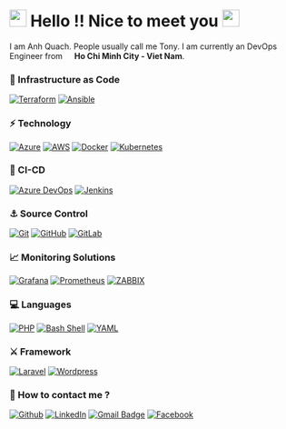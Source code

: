 # <img src="https://emojis.slackmojis.com/emojis/images/1536351075/4594/blob-wave.gif?1536351075" width="30"/> Hello !! Nice to meet you <img src="https://emojis.slackmojis.com/emojis/images/1536351075/4594/blob-wave.gif?1536351075" width="30"/>

I am Anh Quach. People usually call me Tony. I am currently an DevOps Engineer from <img src="https://cdn-icons-png.flaticon.com/512/939/939633.png" width="13"/>  **Ho Chi Minh City - Viet Nam**. 

### 🚀 Infrastructure as Code
[![Terraform](https://img.shields.io/badge/-Terraform-623ce3?style=flat-square&logo=terraform&logoColor=white)](https://www.terraform.io/)
[![Ansible](https://img.shields.io/badge/-Ansible-000000?style=flat-square&logo=ansible&logoColor=white)](https://www.ansible.com/)

### ⚡ Technology
[![Azure](https://img.shields.io/badge/-Microsoft%20Azure-0078d3?style=flat-square&logo=microsoft-azure&logoColor=white)](https://www.azure.com/)
[![AWS](https://img.shields.io/badge/-Amazon%20AWS-232f3e?style=flat-square&logo=amazon-aws&logoColor=ff9900)](https://www.aws.amazon.com/)
[![Docker](https://img.shields.io/badge/-Docker-46a2f1?style=flat-square&logo=docker&logoColor=white)](https://www.docker.com/)
[![Kubernetes](https://img.shields.io/badge/-Kubernetes-303030?style=flat-square&logo=Kubernetes)](https://kubernetes.io/)

### 🔰 CI-CD
[![Azure DevOps](https://img.shields.io/badge/-Azure%20DevOps-0078d3?style=flat-square&logo=azure-devops&logoColor=white)](https://www.dev.azure.com/)
[![Jenkins](https://img.shields.io/badge/-Jenkins-d33833?style=flat-square&logo=jenkins&logoColor=white)](https://www.jenkins.io/)

### ⚓ Source Control
[![Git](https://img.shields.io/badge/-Git-black?style=flat-square&logo=git)](https://git-scm.com/)
[![GitHub](https://img.shields.io/badge/-GitHub-181717?style=flat-square&logo=github)](https://github.com/)
[![GitLab](https://img.shields.io/badge/-GitLab-292961?style=flat-square&logo=gitlab)](https://gitlab.com/)

### 📈 Monitoring Solutions
[![Grafana](https://img.shields.io/badge/-Grafana-000?style=flat-square&logo=grafana)](https://grafana.com/)
[![Prometheus](https://img.shields.io/badge/-Prometheus-222222?style=flat-square&logo=prometheus)](https://prometheus.io/)
[![ZABBIX](https://img.shields.io/badge/-ZABBIX-d40000?style=flat-square&logo=zabbix)](https://www.zabbix.com/)

### 💻 Languages
[![PHP](https://img.shields.io/badge/-PHP-46a2f1?style=flat-square&logo=php&logoColor=white)](https://www.ansible.com/)
[![Bash Shell](https://img.shields.io/badge/-Bash%20Shell-1f425f?style=flat-square&logo=GNU-bash&logoColor=white)](https://www.gnu.org/software/bash/)
[![YAML](https://img.shields.io/badge/-YAML-47a248?style=flat-square)](https://www.gnu.org/software/bash/)

### ⚔️ Framework
[![Laravel](https://img.shields.io/badge/-Laravel-ff2d20?style=flat-square&logo=laravel&logoColor=white)](https://laravel.com/)
[![Wordpress](https://img.shields.io/badge/-Wordpress-135e96?style=flat-square&logo=wordpress)](https://wordpress.com/)

### 📧 How to contact me ?
[![Github](https://img.shields.io/badge/-Github-181717?style=for-the-badge&logo=Github&logoColor=white)](https://github.com/sheid1309)
[![LinkedIn](https://img.shields.io/badge/-LinkedIn-0077B5?style=for-the-badge&logo=LinkedIn&logoColor=white)](https://www.linkedin.com/in/tuananhquach/)
[![Gmail Badge](https://img.shields.io/badge/-GMail-c14438?style=for-the-badge&logo=Gmail&logoColor=ffffff)](mailto:tuananh.qaa@gmail.com)
[![Facebook](https://img.shields.io/badge/-Facebook-1877f2.svg?style=for-the-badge&logo=facebook&logoColor=ffffff)](https://www.facebook.com/tuananh.qaa/)

<!-- ### ♥️♥️ Việt Nam đẹp lắm tôi ơi !!! ♥️♥️
<img alt = "Vietnam 1" width="300" src="https://toptour.com.vn/wp-content/uploads/2019/08/sapa-tms-travel.jpg"> <img alt = "Vietnam 1" width="300" src="https://cdn.baohatinh.vn/desktop/news/1834/137d4072501t4057l6-00640081hdrpano.jpg">

<br>
<details>
    <summary><b>Click to view my GitHub Stats</b></summary>
<br>
<p>
    <img alt = "GitHub Stats" src="https://github-readme-stats.vercel.app/api?username=sheid1309&show_icons=true">
    <br>
    <br>
    <img alt = "Top Language" src="https://github-readme-stats.vercel.app/api/top-langs/?username=sheid1309">
</p></details>  -->
<!--
**sheid1309/sheid1309** is a ✨ _special_ ✨ repository because its `README.md` (this file) appears on your GitHub profile.

Here are some ideas to get you started:

- 🔭 I’m currently working on ...
- 🌱 I’m currently learning ...
- 👯 I’m looking to collaborate on ...
- 🤔 I’m looking for help with ...
- 💬 Ask me about ...
- 📫 How to reach me: ...
- 😄 Pronouns: ...
- ⚡ Fun fact: ...
-->
